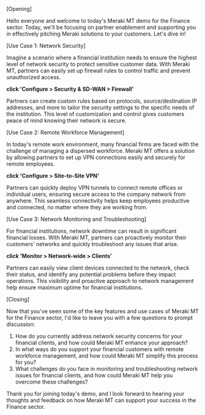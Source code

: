 [Opening]

Hello everyone and welcome to today's Meraki MT demo for the Finance sector. Today, we'll be focusing on partner enablement and supporting you in effectively pitching Meraki solutions to your customers. Let's dive in!

[Use Case 1: Network Security]

Imagine a scenario where a financial institution needs to ensure the highest level of network security to protect sensitive customer data. With Meraki MT, partners can easily set up firewall rules to control traffic and prevent unauthorized access. 

**click 'Configure > Security & SD-WAN > Firewall'** 

Partners can create custom rules based on protocols, source/destination IP addresses, and more to tailor the security settings to the specific needs of the institution. This level of customization and control gives customers peace of mind knowing their network is secure.

[Use Case 2: Remote Workforce Management]

In today's remote work environment, many financial firms are faced with the challenge of managing a dispersed workforce. Meraki MT offers a solution by allowing partners to set up VPN connections easily and securely for remote employees.

**click 'Configure > Site-to-Site VPN'**

Partners can quickly deploy VPN tunnels to connect remote offices or individual users, ensuring secure access to the company network from anywhere. This seamless connectivity helps keep employees productive and connected, no matter where they are working from.

[Use Case 3: Network Monitoring and Troubleshooting]

For financial institutions, network downtime can result in significant financial losses. With Meraki MT, partners can proactively monitor their customers' networks and quickly troubleshoot any issues that arise.

**click 'Monitor > Network-wide > Clients'**

Partners can easily view client devices connected to the network, check their status, and identify any potential problems before they impact operations. This visibility and proactive approach to network management help ensure maximum uptime for financial institutions.

[Closing]

Now that you've seen some of the key features and use cases of Meraki MT for the Finance sector, I'd like to leave you with a few questions to prompt discussion:

1. How do you currently address network security concerns for your financial clients, and how could Meraki MT enhance your approach?
2. In what ways do you support your financial customers with remote workforce management, and how could Meraki MT simplify this process for you?
3. What challenges do you face in monitoring and troubleshooting network issues for financial clients, and how could Meraki MT help you overcome these challenges?

Thank you for joining today's demo, and I look forward to hearing your thoughts and feedback on how Meraki MT can support your success in the Finance sector.
